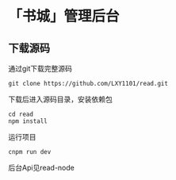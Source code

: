 # 「书城」管理后台


## 下载源码

通过git下载完整源码

```shell
git clone https://github.com/LXY1101/read.git
```

下载后进入源码目录，安装依赖包
```
cd read
npm install
```
运行项目
```
cnpm run dev
```
后台Api见read-node
